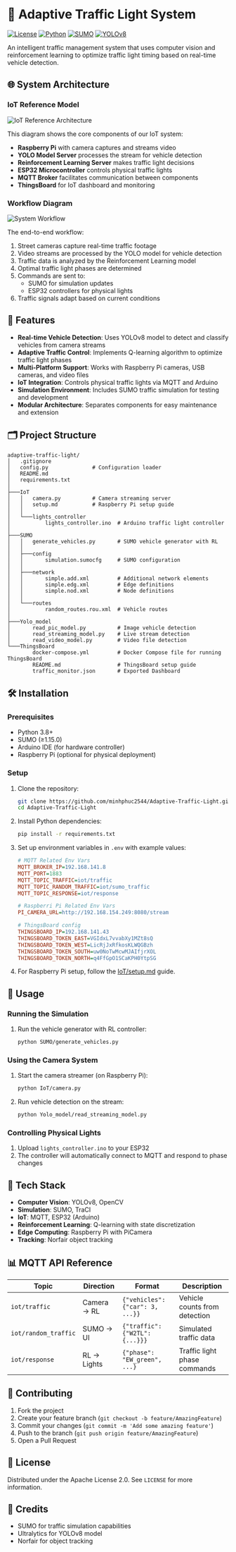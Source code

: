 # 🚦 Adaptive Traffic Light System

[![License](https://img.shields.io/badge/License-Apache_2.0-blue.svg)](https://opensource.org/licenses/Apache-2.0)
[![Python](https://img.shields.io/badge/Python-3.8+-blue.svg)](https://www.python.org/)
[![SUMO](https://img.shields.io/badge/SUMO-1.15.0-green.svg)](https://www.eclipse.org/sumo/)
[![YOLOv8](https://img.shields.io/badge/YOLOv8-Ultralytics-red.svg)](https://ultralytics.com/yolov8)

An intelligent traffic management system that uses computer vision and reinforcement learning to optimize traffic light timing based on real-time vehicle detection.

## 🌐 System Architecture

### IoT Reference Model
![IoT Reference Architecture](figures/iot_reference_model.png)

This diagram shows the core components of our IoT system:
- **Raspberry Pi** with camera captures and streams video
- **YOLO Model Server** processes the stream for vehicle detection
- **Reinforcement Learning Server** makes traffic light decisions
- **ESP32 Microcontroller** controls physical traffic lights
- **MQTT Broker** facilitates communication between components
- **ThingsBoard** for IoT dashboard and monitoring

### Workflow Diagram
![System Workflow](figures/system_workflow.png)

The end-to-end workflow:
1. Street cameras capture real-time traffic footage
2. Video streams are processed by the YOLO model for vehicle detection
3. Traffic data is analyzed by the Reinforcement Learning model
4. Optimal traffic light phases are determined
5. Commands are sent to:
   - SUMO for simulation updates
   - ESP32 controllers for physical lights
6. Traffic signals adapt based on current conditions

## 📌 Features

- **Real-time Vehicle Detection**: Uses YOLOv8 model to detect and classify vehicles from camera streams
- **Adaptive Traffic Control**: Implements Q-learning algorithm to optimize traffic light phases
- **Multi-Platform Support**: Works with Raspberry Pi cameras, USB cameras, and video files
- **IoT Integration**: Controls physical traffic lights via MQTT and Arduino
- **Simulation Environment**: Includes SUMO traffic simulation for testing and development
- **Modular Architecture**: Separates components for easy maintenance and extension

## 🗂 Project Structure

```
adaptive-traffic-light/
│   .gitignore
│   config.py              # Configuration loader
│   README.md
│   requirements.txt
│   
├───IoT
│   │   camera.py          # Camera streaming server
│   │   setup.md           # Raspberry Pi setup guide
│   │   
│   └───lights_controller
│           lights_controller.ino  # Arduino traffic light controller
│           
├───SUMO
│   │   generate_vehicles.py       # SUMO vehicle generator with RL
│   │   
│   ├───config
│   │       simulation.sumocfg     # SUMO configuration
│   │       
│   ├───network
│   │       simple.add.xml         # Additional network elements
│   │       simple.edg.xml         # Edge definitions
│   │       simple.nod.xml         # Node definitions
│   │       
│   └───routes
│           random_routes.rou.xml  # Vehicle routes
│           
├───Yolo_model
│       read_pic_model.py          # Image vehicle detection
│       read_streaming_model.py    # Live stream detection
│       read_video_model.py        # Video file detection
└───ThingsBoard
        docker-compose.yml         # Docker Compose file for running ThingsBoard
        README.md                  # ThingsBoard setup guide
        traffic_monitor.json       # Exported Dashboard
```

## 🛠 Installation

### Prerequisites

- Python 3.8+
- SUMO (≥1.15.0)
- Arduino IDE (for hardware controller)
- Raspberry Pi (optional for physical deployment)

### Setup

1. Clone the repository:
   ```bash
   git clone https://github.com/minhphuc2544/Adaptive-Traffic-Light.git
   cd Adaptive-Traffic-Light
   ```

2. Install Python dependencies:
   ```bash
   pip install -r requirements.txt
   ```

3. Set up environment variables in `.env` with example values:
   ```ini
   # MQTT Related Env Vars
   MQTT_BROKER_IP=192.168.141.8
   MQTT_PORT=1883
   MQTT_TOPIC_TRAFFIC=iot/traffic
   MQTT_TOPIC_RANDOM_TRAFFIC=iot/sumo_traffic
   MQTT_TOPIC_RESPONSE=iot/response

   # Raspberri Pi Related Env Vars
   PI_CAMERA_URL=http://192.168.154.249:8080/stream

   # ThingsBoard config
   THINGSBOARD_IP=192.168.141.43
   THINGSBOARD_TOKEN_EAST=VGIdxL7vvabXy1MZt8sQ
   THINGSBOARD_TOKEN_WEST=LicRjJxRfkosKLWQGBzh
   THINGSBOARD_TOKEN_SOUTH=uw0NoTwMcwMJAIfjrXOL
   THINGSBOARD_TOKEN_NORTH=q4FfGpO1SCaKPH0YtpSG
   ```

4. For Raspberry Pi setup, follow the [IoT/setup.md](IoT/setup.md) guide.

## 🚀 Usage

### Running the Simulation

1. Run the vehicle generator with RL controller:
   ```bash
   python SUMO/generate_vehicles.py
   ```

### Using the Camera System

1. Start the camera streamer (on Raspberry Pi):
   ```bash
   python IoT/camera.py
   ```

2. Run vehicle detection on the stream:
   ```bash
   python Yolo_model/read_streaming_model.py
   ```

### Controlling Physical Lights

1. Upload `lights_controller.ino` to your ESP32
2. The controller will automatically connect to MQTT and respond to phase changes

## 🤖 Tech Stack

- **Computer Vision**: YOLOv8, OpenCV
- **Simulation**: SUMO, TraCI
- **IoT**: MQTT, ESP32 (Arduino)
- **Reinforcement Learning**: Q-learning with state discretization
- **Edge Computing**: Raspberry Pi with PiCamera
- **Tracking**: Norfair object tracking

## 📊 MQTT API Reference

| Topic              | Direction   | Format                          | Description |
|--------------------|-------------|---------------------------------|-------------|
| `iot/traffic`      | Camera → RL | `{"vehicles": {"car": 3, ...}}` | Vehicle counts from detection |
| `iot/random_traffic` | SUMO → UI  | `{"traffic": {"W2TL": {...}}}`  | Simulated traffic data |
| `iot/response`     | RL → Lights | `{"phase": "EW_green", ...}`    | Traffic light phase commands |

## 🤝 Contributing

1. Fork the project
2. Create your feature branch (`git checkout -b feature/AmazingFeature`)
3. Commit your changes (`git commit -m 'Add some amazing feature'`)
4. Push to the branch (`git push origin feature/AmazingFeature`)
5. Open a Pull Request

## 📜 License

Distributed under the Apache License 2.0. See `LICENSE` for more information.

## 🙏 Credits

- SUMO for traffic simulation capabilities
- Ultralytics for YOLOv8 model
- Norfair for object tracking